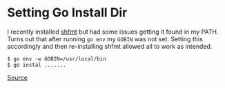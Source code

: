 # Setting Go Install Dir

I recently installed [shfmt](https://github.com/mvdan/sh) but had some issues getting it found in my PATH. Turns out that after running `go env` my `GOBIN` was not set. Setting this accordingly and then re-installing shfmt allowed all to work as intended.

```
$ go env -w GOBIN=/usr/local/bin
$ go instal .......
```

[Source](https://go.dev/doc/tutorial/compile-install)
